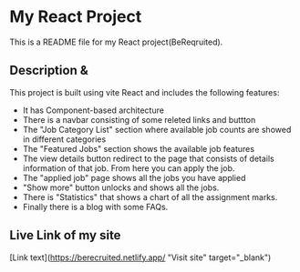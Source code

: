 # My React Project

This is a README file for my React project(BeReqruited).

## Description &

This project is built using vite React and includes the following features:

- It has Component-based architecture
- There is a navbar consisting of some releted links and buttton
- The "Job Category List" section where available job counts are showed in different categories
- The "Featured Jobs" section shows the available job features
- The view details button redirect to the page that consists of details information of that job. From here you can apply the job.
- The "applied job" page shows all the jobs you have applied
- "Show more" button unlocks and shows all the jobs.
- There is "Statistics" that shows a chart of all the assignment marks.
- Finally there is a blog with some FAQs.

## Live Link of my site
[Link text](https://berecruited.netlify.app/ "Visit site" target="_blank")


